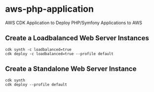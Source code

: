 # aws-php-application
AWS CDK Application to Deploy PHP/Symfony Applications to AWS

## Create a Loadbalanced Web Server Instances
```
cdk synth -c loadbalanced=true
cdk deploy -c loadbalanced=true --profile default
```

## Create a Standalone Web Server Instance
```
cdk synth
cdk deploy --profile default
```